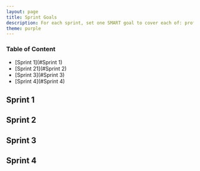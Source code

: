 ```yaml
---
layout: page
title: Sprint Goals
description: For each sprint, set one SMART goal to cover each of: professional practices (e.g. teamwork, client communication, ethical considerations), technical proficiency (e.g. framework challenges, ops challenges, source code control), Agile-ness (e.g. user stories, sprint management, scrum master). At the end of the sprint, provide evidence that you have met each goal. Warning! Do not set goals you can’t achieve!
theme: purple
---
```



### Table of Content
  * [Sprint 1](#Sprint 1)
  * [Sprint 21](#Sprint 2)
  * [Sprint 3](#Sprint 3)
  * [Sprint 4](#Sprint 4)

## Sprint 1


## Sprint 2


## Sprint 3


## Sprint 4
